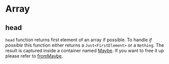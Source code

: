 # Array

## head

`head` function returns first element of an array if possible. To handle _if possible_ this function either returns a `Just<FirstElement>` or a `Nothing`. The result is captured inside a container named [Maybe](../COMINGSOON.md). If you want to free it up please refer to [fromMaybe](../COMINGSOON.md).